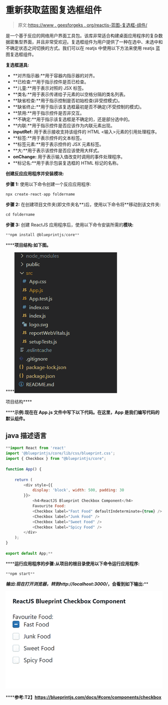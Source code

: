 # 重新获取蓝图复选框组件

> 原文:[https://www . geesforgeks . org/reactjs-蓝图-复选框-组件/](https://www.geeksforgeeks.org/reactjs-blueprint-checkbox-component/)

是一个基于反应的网络用户界面工具包。该库非常适合构建桌面应用程序的复杂数据密集型界面，并且非常受欢迎。复选框组件为用户提供了一种在选中、未选中和不确定状态之间切换的方式。我们可以在 reatjs 中使用以下方法来使用 reatjs 蓝图复选框组件。

**复选框道具:**

*   **对齐指示器:**用于容器内指示器的对齐。
*   **已检查:**用于指示控件是否已检查。
*   **儿童:**用于表示对照的 JSX 标签。
*   **类名:**用于表示传递给子元素的以空格分隔的类名列表。
*   **缺省检查:**用于指示控制是否初始检查(非受控模式)。
*   **缺省终止:**用于指示该复选框最初是否不确定(不受控制的模式)。
*   **禁用:**用于指示控件是否非交互。
*   **不确定:**用于指示该复选框是不确定的，还是部分选中的。
*   **内联:**用于指示控件是否应该作为内联元素出现。
*   **inputRef:** 用于表示接收支持该组件的 HTML <输入>元素的引用处理程序。
*   **标签:**用于表示控件的文本标签。
*   **标签元素:**用于表示控件的 JSX 元素标签。
*   **大:**用于表示该控件是否应该使用大样式。
*   **onChange:** 用于表示输入值改变时调用的事件处理程序。
*   **标记名:**用于表示包装复选框的 HTML 标记的名称。

**创建反应应用程序并安装模块:**

**步骤 1:** 使用以下命令创建一个反应应用程序:

```jsx
npx create-react-app foldername
```

**步骤 2:** 在创建项目文件夹(即文件夹名**)后，使用以下命令将**移动到该文件夹:

```jsx
cd foldername
```

**步骤 3:** 创建 ReactJS 应用程序后，使用以下命令安装所需的****模块:****

```jsx
**npm install @blueprintjs/core**
```

******项目结构:**如下图。****

****![](img/f04ae0d8b722a9fff0bd9bd138b29c23.png)

项目结构**** 

******示例:**现在在 **App.js** 文件中写下以下代码。在这里，App 是我们编写代码的默认组件。****

## ****java 描述语言****

```jsx
**import React from 'react'
import '@blueprintjs/core/lib/css/blueprint.css';
import { Checkbox } from "@blueprintjs/core";

function App() {

    return (
        <div style={{
            display: 'block', width: 500, padding: 30
        }}>
            <h4>ReactJS Blueprint Checkbox Component</h4>
            Favourite Food:
            <Checkbox label="Fast Food" defaultIndeterminate={true} />
            <Checkbox label="Junk Food" />
            <Checkbox label="Sweet Food" />
            <Checkbox label="Spicy Food" />
        </div>
    );
}

export default App;**
```

******运行应用程序的步骤:**从项目的根目录使用以下命令运行应用程序:****

```jsx
**npm start**
```

******输出:**现在打开浏览器，转到***http://localhost:3000/***，会看到如下输出:****

****![](img/eacc9a726d141af37be87f4680b02704.png)****

******参考:**T2】https://blueprintjs.com/docs/#core/components/checkbox****